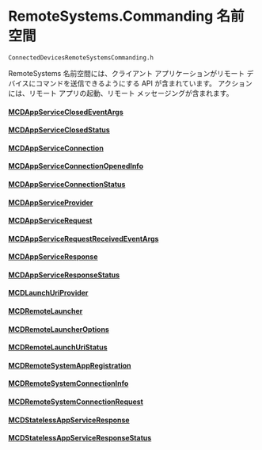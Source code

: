 # <a name="remotesystemscommanding-namespace"></a>RemoteSystems.Commanding 名前空間
```
ConnectedDevicesRemoteSystemsCommanding.h
```

RemoteSystems 名前空間には、クライアント アプリケーションがリモート デバイスにコマンドを送信できるようにする API が含まれています。  アクションには、リモート アプリの起動、リモート メッセージングが含まれます。

#### <a name="mcdappserviceclosedeventargsmcdappserviceclosedeventargsmd"></a>[MCDAppServiceClosedEventArgs](MCDAppServiceClosedEventArgs.md)
#### <a name="mcdappserviceclosedstatusmcdappserviceclosedstatusmd"></a>[MCDAppServiceClosedStatus](MCDAppServiceClosedStatus.md)
#### <a name="mcdappserviceconnectionmcdappserviceconnectionmd"></a>[MCDAppServiceConnection](MCDAppServiceConnection.md)
#### <a name="mcdappserviceconnectionopenedinfomcdappserviceconnectionopenedinfomd"></a>[MCDAppServiceConnectionOpenedInfo](MCDAppServiceConnectionOpenedInfo.md)
#### <a name="mcdappserviceconnectionstatusmcdappserviceconnectionstatusmd"></a>[MCDAppServiceConnectionStatus](MCDAppServiceConnectionStatus.md)
#### <a name="mcdappserviceprovidermcdappserviceprovidermd"></a>[MCDAppServiceProvider](MCDAppServiceProvider.md)
#### <a name="mcdappservicerequestmcdappservicerequestmd"></a>[MCDAppServiceRequest](MCDAppServiceRequest.md)
#### <a name="mcdappservicerequestreceivedeventargsmcdappservicerequestreceivedeventargsmd"></a>[MCDAppServiceRequestReceivedEventArgs](MCDAppServiceRequestReceivedEventArgs.md)
#### <a name="mcdappserviceresponsemcdappserviceresponsemd"></a>[MCDAppServiceResponse](MCDAppServiceResponse.md)
#### <a name="mcdappserviceresponsestatusmcdappserviceresponsestatusmd"></a>[MCDAppServiceResponseStatus](MCDAppServiceResponseStatus.md)
#### <a name="mcdlaunchuriprovidermcdlaunchuriprovidermd"></a>[MCDLaunchUriProvider](MCDLaunchUriProvider.md)
#### <a name="mcdremotelaunchermcdremotelaunchermd"></a>[MCDRemoteLauncher](MCDRemoteLauncher.md)
#### <a name="mcdremotelauncheroptionsmcdremotelauncheroptionsmd"></a>[MCDRemoteLauncherOptions](MCDRemoteLauncherOptions.md)
#### <a name="mcdremotelaunchuristatusmcdremotelaunchuristatusmd"></a>[MCDRemoteLaunchUriStatus](MCDRemoteLaunchUriStatus.md)
#### <a name="mcdremotesystemappregistrationmcdremotesystemappregistrationmd"></a>[MCDRemoteSystemAppRegistration](MCDRemoteSystemAppRegistration.md)
#### <a name="mcdremotesystemconnectioninfomcdremotesystemconnectioninfomd"></a>[MCDRemoteSystemConnectionInfo](MCDRemoteSystemConnectionInfo.md)
#### <a name="mcdremotesystemconnectionrequestmcdremotesystemconnectionrequestmd"></a>[MCDRemoteSystemConnectionRequest](MCDRemoteSystemConnectionRequest.md)
#### <a name="mcdstatelessappserviceresponsemcdstatelessappserviceresponsemd"></a>[MCDStatelessAppServiceResponse](MCDStatelessAppServiceResponse.md)
#### <a name="mcdstatelessappserviceresponsestatusmcdstatelessappserviceresponsestatusmd"></a>[MCDStatelessAppServiceResponseStatus](MCDStatelessAppServiceResponseStatus.md)